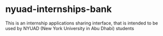 # nyuad-internships-bank
This is an internship applications sharing interface, that is intended to be used by NYUAD (New York University in Abu Dhabi) students
